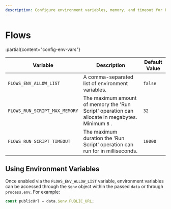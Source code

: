 ```yaml
---
description: Configure environment variables, memory, and timeout for Flows.
---
```


# Flows

:partial{content="config-env-vars"}

| Variable                      | Description                                                                                                      | Default Value |
| ----------------------------- | ---------------------------------------------------------------------------------------------------------------- | ------------- |
| `FLOWS_ENV_ALLOW_LIST`        | A comma-separated list of environment variables.                                                                 | `false`       |
| `FLOWS_RUN_SCRIPT_MAX_MEMORY` | The maximum amount of memory the 'Run Script' operation can allocate in megabytes. Minimum `8` . | `32`          |
| `FLOWS_RUN_SCRIPT_TIMEOUT`    | The maximum duration the 'Run Script' operation can run for in milliseconds.                                     | `10000`       |

## Using Environment Variables

Once enabled via the `FLOWS_ENV_ALLOW_LIST` variable, environment variables can be accessed through the `$env` object within the passed `data` or through `process.env`. For example:

```js
const publicUrl = data.$env.PUBLIC_URL;
```
